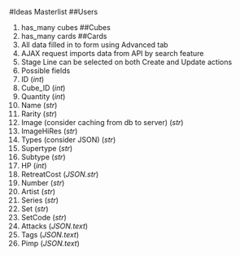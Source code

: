 #Ideas Masterlist
##Users
1. has_many cubes
##Cubes
1. has_many cards
##Cards
1. All data filled in to form using Advanced tab
2. AJAX request imports data from API by search feature
3. Stage Line can be selected on both Create and Update actions
4. Possible fields  
  1. ID (*int*)
  2. Cube_ID (*int*)
  3. Quantity (*int*)
  4. Name (*str*)
  5. Rarity (*str*)
  6. Image (consider caching from db to server) (*str*)
  7. ImageHiRes (*str*)
  8. Types (consider JSON) (*str*)
  9. Supertype (*str*)
  10. Subtype (*str*)
  11. HP (*int*)
  12. RetreatCost (*JSON.str*)
  13. Number (*str*)
  14. Artist (*str*)
  15. Series (*str*)
  16. Set (*str*)
  17. SetCode (*str*)
  18. Attacks (*JSON.text*)
  19. Tags (*JSON.text*)
  20. Pimp (*JSON.text*)

